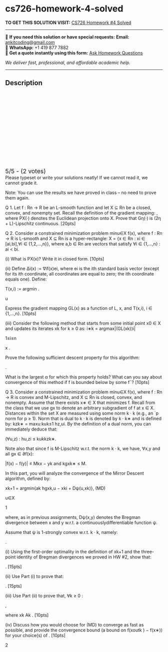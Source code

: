 # cs726-homework-4-solved
**TO GET THIS SOLUTION VISIT:** [CS726 Homework #4 Solved](https://www.ankitcodinghub.com/product/cs-726-homework-4-solved/)


---

📩 **If you need this solution or have special requests:** **Email:** ankitcoding@gmail.com  
📱 **WhatsApp:** +1 419 877 7882  
📄 **Get a quote instantly using this form:** [Ask Homework Questions](https://www.ankitcodinghub.com/services/ask-homework-questions/)

*We deliver fast, professional, and affordable academic help.*

---

<h2>Description</h2>



<div class="kk-star-ratings kksr-auto kksr-align-center kksr-valign-top" data-payload="{&quot;align&quot;:&quot;center&quot;,&quot;id&quot;:&quot;117566&quot;,&quot;slug&quot;:&quot;default&quot;,&quot;valign&quot;:&quot;top&quot;,&quot;ignore&quot;:&quot;&quot;,&quot;reference&quot;:&quot;auto&quot;,&quot;class&quot;:&quot;&quot;,&quot;count&quot;:&quot;2&quot;,&quot;legendonly&quot;:&quot;&quot;,&quot;readonly&quot;:&quot;&quot;,&quot;score&quot;:&quot;5&quot;,&quot;starsonly&quot;:&quot;&quot;,&quot;best&quot;:&quot;5&quot;,&quot;gap&quot;:&quot;4&quot;,&quot;greet&quot;:&quot;Rate this product&quot;,&quot;legend&quot;:&quot;5\/5 - (2 votes)&quot;,&quot;size&quot;:&quot;24&quot;,&quot;title&quot;:&quot;CS726 Homework #4 Solved&quot;,&quot;width&quot;:&quot;138&quot;,&quot;_legend&quot;:&quot;{score}\/{best} - ({count} {votes})&quot;,&quot;font_factor&quot;:&quot;1.25&quot;}">

<div class="kksr-stars">

<div class="kksr-stars-inactive">
            <div class="kksr-star" data-star="1" style="padding-right: 4px">


<div class="kksr-icon" style="width: 24px; height: 24px;"></div>
        </div>
            <div class="kksr-star" data-star="2" style="padding-right: 4px">


<div class="kksr-icon" style="width: 24px; height: 24px;"></div>
        </div>
            <div class="kksr-star" data-star="3" style="padding-right: 4px">


<div class="kksr-icon" style="width: 24px; height: 24px;"></div>
        </div>
            <div class="kksr-star" data-star="4" style="padding-right: 4px">


<div class="kksr-icon" style="width: 24px; height: 24px;"></div>
        </div>
            <div class="kksr-star" data-star="5" style="padding-right: 4px">


<div class="kksr-icon" style="width: 24px; height: 24px;"></div>
        </div>
    </div>

<div class="kksr-stars-active" style="width: 138px;">
            <div class="kksr-star" style="padding-right: 4px">


<div class="kksr-icon" style="width: 24px; height: 24px;"></div>
        </div>
            <div class="kksr-star" style="padding-right: 4px">


<div class="kksr-icon" style="width: 24px; height: 24px;"></div>
        </div>
            <div class="kksr-star" style="padding-right: 4px">


<div class="kksr-icon" style="width: 24px; height: 24px;"></div>
        </div>
            <div class="kksr-star" style="padding-right: 4px">


<div class="kksr-icon" style="width: 24px; height: 24px;"></div>
        </div>
            <div class="kksr-star" style="padding-right: 4px">


<div class="kksr-icon" style="width: 24px; height: 24px;"></div>
        </div>
    </div>
</div>


<div class="kksr-legend" style="font-size: 19.2px;">
            5/5 - (2 votes)    </div>
    </div>
Please typeset or write your solutions neatly! If we cannot read it, we cannot grade it.

Note: You can use the results we have proved in class – no need to prove them again.

Q 1. Let f : Rn → R be an L-smooth function and let X ⊆ Rn be a closed, convex, and nonempty set. Recall the definition of the gradient mapping: , where PX(·) denotes the Euclidean projection onto X. Prove that Gη(·) is (2η + L)-Lipschitz continuous. [20pts]

Q 2. Consider a constrained minimization problem minu∈X f(x), where f : Rn → R is L-smooth and X ⊆ Rn is a hyper-rectangle: X = {x ∈ Rn : xi ∈ [ai,bi],∀i ∈ {1,2,…,n}}, where a,b ∈ Rn are vectors that satisfy ∀i ∈ {1,…,n} : ai &lt; bi.

(i) What is PX(x)? Write it in closed form. [10pts]

(ii) Define ∆i(x) := ∇if(x)ei, where ei is the ith standard basis vector (except for its ith coordinate, all coordinates are equal to zero; the ith coordinate equals one). Define:

T(x,i) := argmin .

u

Express the gradient mapping GL(x) as a function of L, x, and T(x,i), i ∈ {1,…,n}. [10pts]

(iii) Consider the following method that starts from some initial point x0 ∈ X and updates its iterates xk for k ≥ 0 as: i∗k = argmax|(GL(xk))i|

1≤i≤n

x .

Prove the following sufficient descent property for this algorithm:

.

What is the largest α for which this property holds? What can you say about convergence of this method if f is bounded below by some f¯? [10pts]

Q 3. Consider a constrained minimization problem minu∈X f(x), where f : Rn → R is convex and M-Lipschitz, and X ⊆ Rn is closed, convex, and nonempty. Assume that there exists x∗ ∈ X that minimizes f. Recall from the class that we use gx to denote an arbitrary subgradient of f at x ∈ X. Distances within the set X are measured using some norm k · k (e.g., an `p norm for p ≥ 1). Norm that is dual to k · k is denoted by k · k∗ and is defined by: kzk∗ = maxu:kuk≤1 hz,ui. By the definition of a dual norm, you can immediately deduce that:

(∀u,z) : hu,zi ≤ kukkzk∗.

Note also that since f is M-Lipschitz w.r.t. the norm k · k, we have, ∀x,y and all gx ∈ ∂f(x):

|f(x) − f(y)| ≤ Mkx − yk and kgxk∗ ≤ M.

In this part, you will analyze the convergence of the Mirror Descent algorithm, defined by:

xk+1 = argmin{ak hgxk,u − xki + Dψ(u,xk)}, (MD)

u∈X

1

where, as in previous assignments, Dψ(x,y) denotes the Bregman divergence between x and y w.r.t. a continuouslydifferentiable function ψ.

Assume that ψ is 1-strongly convex w.r.t. k · k, namely:

.

(i) Using the first-order optimality in the definition of xk+1 and the three-point identity of Bregman divergences we proved in HW #2, show that:

. [15pts]

(ii) Use Part (i) to prove that:

. [15pts]

(iii) Use Part (ii) to prove that, ∀k ≥ 0 :

,

where xk Ak . [10pts]

(iv) Discuss how you would choose for (MD) to converge as fast as possible, and provide the convergence bound (a bound on f(xoutk ) − f(x∗)) for your choice(s) of . [10pts]

2
